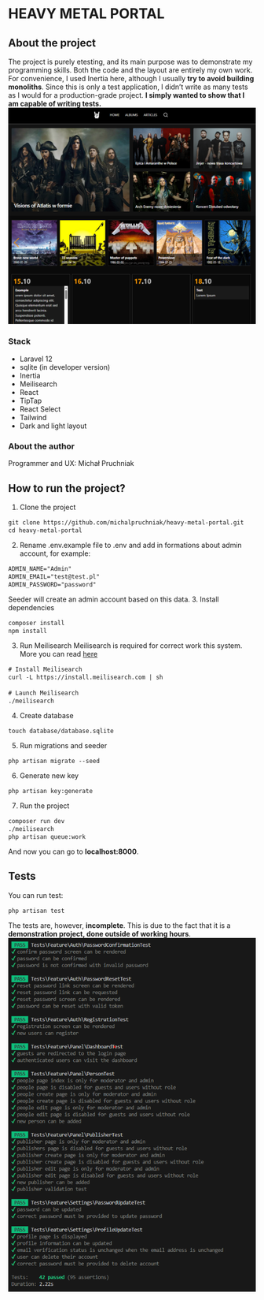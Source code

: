 # HEAVY METAL PORTAL

## About the project

The project is purely etesting, and its main purpose was to demonstrate my programming skills. Both the code and the layout are entirely my own work. For convenience, I used Inertia here, although I usually **try to avoid building monoliths**. Since this is only a test application, I didn’t write as many tests as I would for a production-grade project. **I simply wanted to show that I am capable of writing tests.**
![Page view](screens/screen1.png)

### Stack

- Laravel 12
- sqlite (in developer version)
- Inertia
- Meilisearch
- React
- TipTap
- React Select
- Tailwind
- Dark and light layout

### About the author

Programmer and UX: Michał Pruchniak

## How to run the project?

1. Clone the project

```
git clone https://github.com/michalpruchniak/heavy-metal-portal.git
cd heavy-metal-portal
```

2. Rename .env.example file to .env and add in formations about admin account, for example:

```
ADMIN_NAME="Admin"
ADMIN_EMAIL="test@test.pl"
ADMIN_PASSWORD="password"
```

Seeder will create an admin account based on this data. 3. Install dependencies

```
composer install
npm install
```

3. Run Meilisearch
   Meilisearch is required for correct work this system. More you can read [here](https://www.meilisearch.com/docs/learn/self_hosted/install_meilisearch_locally)

```
# Install Meilisearch
curl -L https://install.meilisearch.com | sh

# Launch Meilisearch
./meilisearch
```

4. Create database

```
touch database/database.sqlite
```

5. Run migrations and seeder

```
php artisan migrate --seed
```

6. Generate new key

```
php artisan key:generate
```

7. Run the project

```
composer run dev
./meilisearch
php artisan queue:work
```

And now you can go to **localhost:8000**.

## Tests

You can run test:

```
php artisan test
```

The tests are, however, **incomplete**. This is due to the fact that it is a **demonstration project, done outside of working hours**.
![Tests](screens/screen2.png)
